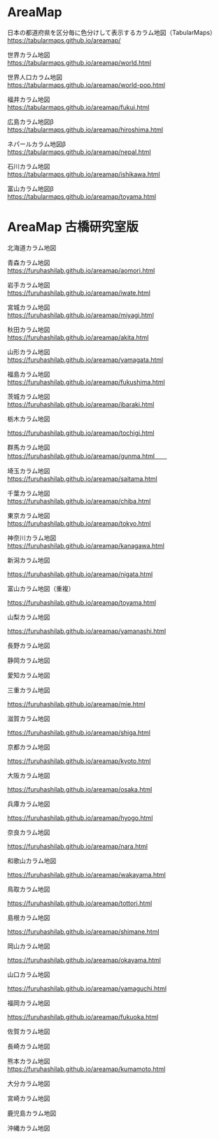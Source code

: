 # AreaMap
日本の都道府県を区分毎に色分けして表示するカラム地図（TabularMaps）  
https://tabularmaps.github.io/areamap/  

世界カラム地図  
https://tabularmaps.github.io/areamap/world.html 

世界人口カラム地図  
https://tabularmaps.github.io/areamap/world-pop.html  

福井カラム地図  
https://tabularmaps.github.io/areamap/fukui.html  

広島カラム地図β  
https://tabularmaps.github.io/areamap/hiroshima.html  

ネパールカラム地図β  
https://tabularmaps.github.io/areamap/nepal.html  

石川カラム地図  
https://tabularmaps.github.io/areamap/ishikawa.html  

富山カラム地図β  
https://tabularmaps.github.io/areamap/toyama.html  

# AreaMap 古橋研究室版
北海道カラム地図

青森カラム地図  
https://furuhashilab.github.io/areamap/aomori.html  

岩手カラム地図  
https://furuhashilab.github.io/areamap/iwate.html  

宮城カラム地図  
https://furuhashilab.github.io/areamap/miyagi.html  

秋田カラム地図  
https://furuhashilab.github.io/areamap/akita.html  

山形カラム地図  
https://furuhashilab.github.io/areamap/yamagata.html  

福島カラム地図  
https://furuhashilab.github.io/areamap/fukushima.html

茨城カラム地図  
https://furuhashilab.github.io/areamap/ibaraki.html  

栃木カラム地図

https://furuhashilab.github.io/areamap/tochigi.html

群馬カラム地図  
https://furuhashilab.github.io/areamap/gunma.html　　

埼玉カラム地図  
https://furuhashilab.github.io/areamap/saitama.html  

千葉カラム地図  
https://furuhashilab.github.io/areamap/chiba.html  

東京カラム地図  
https://furuhashilab.github.io/areamap/tokyo.html  

神奈川カラム地図  
https://furuhashilab.github.io/areamap/kanagawa.html  

新潟カラム地図

https://furuhashilab.github.io/areamap/nigata.html  

富山カラム地図（重複）

https://furuhashilab.github.io/areamap/toyama.html

山梨カラム地図

https://furuhashilab.github.io/areamap/yamanashi.html

長野カラム地図


静岡カラム地図


愛知カラム地図


三重カラム地図

https://furuhashilab.github.io/areamap/mie.html

滋賀カラム地図

https://furuhashilab.github.io/areamap/shiga.html

京都カラム地図

https://furuhashilab.github.io/areamap/kyoto.html

大阪カラム地図

https://furuhashilab.github.io/areamap/osaka.html

兵庫カラム地図

https://furuhashilab.github.io/areamap/hyogo.html

奈良カラム地図

https://furuhashilab.github.io/areamap/nara.html

和歌山カラム地図

https://furuhashilab.github.io/areamap/wakayama.html

鳥取カラム地図

https://furuhashilab.github.io/areamap/tottori.html

島根カラム地図

https://furuhashilab.github.io/areamap/shimane.html

岡山カラム地図

https://furuhashilab.github.io/areamap/okayama.html

山口カラム地図

https://furuhashilab.github.io/areamap/yamaguchi.html

福岡カラム地図

https://furuhashilab.github.io/areamap/fukuoka.html

佐賀カラム地図


長崎カラム地図


熊本カラム地図  
https://furuhashilab.github.io/areamap/kumamoto.html

大分カラム地図


宮崎カラム地図


鹿児島カラム地図


沖縄カラム地図

